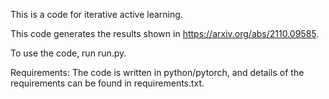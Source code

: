 This is a code for iterative active learning.

This code generates the results shown in https://arxiv.org/abs/2110.09585.

To use the code, run run.py.

Requirements:
The code is written in python/pytorch, and details of the requirements can be found in requirements.txt.